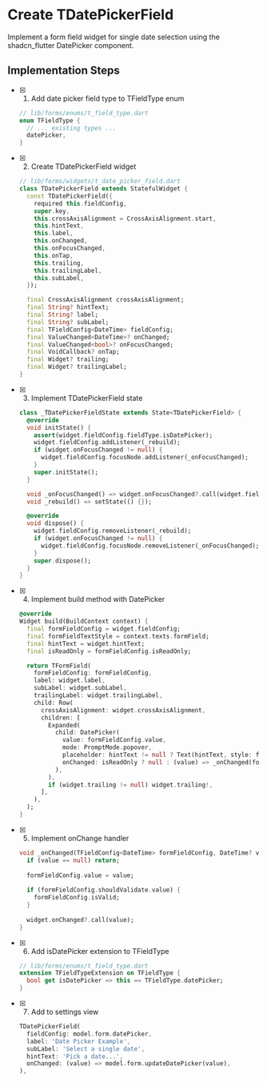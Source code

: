 # Create TDatePickerField

Implement a form field widget for single date selection using the shadcn_flutter DatePicker component.

## Implementation Steps

- [x] 1. Add date picker field type to TFieldType enum
  ```dart
  // lib/forms/enums/t_field_type.dart
  enum TFieldType {
    // ... existing types ...
    datePicker,
  }
  ```

- [x] 2. Create TDatePickerField widget
  ```dart
  // lib/forms/widgets/t_date_picker_field.dart
  class TDatePickerField extends StatefulWidget {
    const TDatePickerField({
      required this.fieldConfig,
      super.key,
      this.crossAxisAlignment = CrossAxisAlignment.start,
      this.hintText,
      this.label,
      this.onChanged,
      this.onFocusChanged,
      this.onTap,
      this.trailing,
      this.trailingLabel,
      this.subLabel,
    });

    final CrossAxisAlignment crossAxisAlignment;
    final String? hintText;
    final String? label;
    final String? subLabel;
    final TFieldConfig<DateTime> fieldConfig;
    final ValueChanged<DateTime>? onChanged;
    final ValueChanged<bool>? onFocusChanged;
    final VoidCallback? onTap;
    final Widget? trailing;
    final Widget? trailingLabel;
  }
  ```

- [x] 3. Implement TDatePickerField state
  ```dart
  class _TDatePickerFieldState extends State<TDatePickerField> {
    @override
    void initState() {
      assert(widget.fieldConfig.fieldType.isDatePicker);
      widget.fieldConfig.addListener(_rebuild);
      if (widget.onFocusChanged != null) {
        widget.fieldConfig.focusNode.addListener(_onFocusChanged);
      }
      super.initState();
    }

    void _onFocusChanged() => widget.onFocusChanged?.call(widget.fieldConfig.focusNode.hasFocus);
    void _rebuild() => setState(() {});

    @override
    void dispose() {
      widget.fieldConfig.removeListener(_rebuild);
      if (widget.onFocusChanged != null) {
        widget.fieldConfig.focusNode.removeListener(_onFocusChanged);
      }
      super.dispose();
    }
  }
  ```

- [x] 4. Implement build method with DatePicker
  ```dart
  @override
  Widget build(BuildContext context) {
    final formFieldConfig = widget.fieldConfig;
    final formFieldTextStyle = context.texts.formField;
    final hintText = widget.hintText;
    final isReadOnly = formFieldConfig.isReadOnly;

    return TFormField(
      formFieldConfig: formFieldConfig,
      label: widget.label,
      subLabel: widget.subLabel,
      trailingLabel: widget.trailingLabel,
      child: Row(
        crossAxisAlignment: widget.crossAxisAlignment,
        children: [
          Expanded(
            child: DatePicker(
              value: formFieldConfig.value,
              mode: PromptMode.popover,
              placeholder: hintText != null ? Text(hintText, style: formFieldTextStyle) : null,
              onChanged: isReadOnly ? null : (value) => _onChanged(formFieldConfig, value),
            ),
          ),
          if (widget.trailing != null) widget.trailing!,
        ],
      ),
    );
  }
  ```

- [x] 5. Implement onChange handler
  ```dart
  void _onChanged(TFieldConfig<DateTime> formFieldConfig, DateTime? value) {
    if (value == null) return;
    
    formFieldConfig.value = value;
    
    if (formFieldConfig.shouldValidate.value) {
      formFieldConfig.isValid;
    }
    
    widget.onChanged?.call(value);
  }
  ```

- [x] 6. Add isDatePicker extension to TFieldType
  ```dart
  // lib/forms/enums/t_field_type.dart
  extension TFieldTypeExtension on TFieldType {
    bool get isDatePicker => this == TFieldType.datePicker;
  }
  ```

- [x] 7. Add to settings view
  ```dart
  TDatePickerField(
    fieldConfig: model.form.datePicker,
    label: 'Date Picker Example',
    subLabel: 'Select a single date',
    hintText: 'Pick a date...',
    onChanged: (value) => model.form.updateDatePicker(value),
  ),
  ``` 